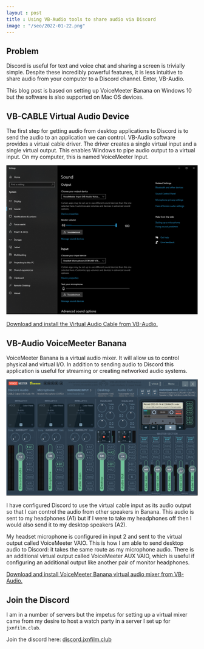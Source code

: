 ```yaml
---
layout : post
title : Using VB-Audio tools to share audio via Discord
image : "/seo/2022-01-22.png"
---
```


## Problem

Discord is useful for text and voice chat and sharing a screen is trivially simple. Despite these incredibly powerful features, it is less intuitive to share audio from your computer to a Discord channel. Enter, VB-Audio.

This blog post is based on setting up VoiceMeeter Banana on Windows 10 but the software is also supported on Mac OS devices.

## VB-CABLE Virtual Audio Device

The first step for getting audio from desktop applications to Discord is to send the audio to an application we can control. VB-Audio software provides a virtual cable driver. The driver creates a single virtual input and a single virtual output. This enables Windows to pipe audio output to a virtual input. On my computer, this is named VoiceMeeter Input.

![In the operating system sound settings, select VoiceMeeter Input as the audio output for all desktop audio.](/img/sound-settings.png)

[Download and install the Virtual Audio Cable from VB-Audio.](https://vb-audio.com/Cable/index.htm)

## VB-Audio VoiceMeeter Banana

VoiceMeeter Banana is a virtual audio mixer. It will allow us to control physical and virtual I/O. In addition to sending audio to Discord this application is useful for streaming or creating networked audio systems.

![VoiceMeeter Banana displays audio inputs into the mixer and can be configured to go to any output using the A/B toggles](/img/voicemeeter-config.png)

I have configured Discord to use the virtual cable input as its audio output so that I can control the audio from other speakers in Banana. This audio is sent to my headphones (A1) but if I were to take my headphones off then I would also send it to my desktop speakers (A2).

My headset microphone is configured in input 2 and sent to the virtual output called VoiceMeeter VAIO. This is how I am able to send desktop audio to Discord: it takes the same route as my microphone audio. There is an additional virtual output called VoiceMeeter AUX VAIO, which is useful if configuring an additional output like another pair of monitor headphones.

[Download and install VoiceMeeter Banana virtual audio mixer from VB-Audio.](https://vb-audio.com/Voicemeeter/banana.htm)

## Join the Discord

I am in a number of servers but the impetus for setting up a virtual mixer came from my desire to host a watch party in a server I set up for `jxnfilm.club`.

Join the discord here: [discord.jxnfilm.club](https://discord.jxnfilm.club)
